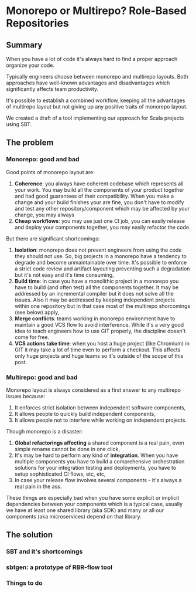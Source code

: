 Monorepo or Multirepo? Role-Based Repositories
==============================================

## Summary

When you have a lot of code it's always hard to find a proper approach organize your code.

Typically engineers choose between monorepo and multirepo layouts. Both approaches have well-known
advantages and disadvantages which significantly affects team productivity.

It's possible to establish a combined workflow, keeping all the advantages of multirepo layout but
not giving up any positive traits of monorepo layout.

We created a draft of a tool implementing our approach for Scala projects using SBT.

## The problem

### Monorepo: good and bad

Good points of monorepo layout are:

1. **Coherence**: you always have coherent codebase which represents all your work.
   You may build all the components of your product together and had good guarantees
   of their compatibility.
   When you make a change and your build finishes your are fine, you don't have to
   modify and test any other repository/component which may be affected by your change,
   you may always
2. **Cheap workflows**: you may use just one CI job, you can easily release and deploy
   your components together, you may easily refactor the code.

But there are significant shortcomings:

1. **Isolation**: monorepo does not prevent engineers from using the code
   they should not use. So, big projects in a monorepo have a tendency to
   degrade and become unmaintainable over time.
   It's possible to enforce a strict code review and artifact layouting preventing
   such a degradation but it's not easy and it's time consuming,
2. **Build time**: in case you have a monolithic project in a monorepo you have to
   build (and often test) all the components together. It may be addressed by an
   incremental compiler but it does not solve all the issues. Also it may be addressed
   by keeping independent projects within one repository but in that case most of the
    multirepo shorcomings (see below) apply,
3. **Merge conflicts**: teams working in monorepo environment have to maintain a good VCS
   flow to avoid interference. While it's a very good idea to teach engineers how to use
   GIT properly, the discipline doesn't come for free.
4. **VCS actions take time**: when you host a huge project (like Chromium) in GIT it may
   take a lot of time even to perform a checkout. This affects only huge projects and huge teams
   so it's outside of the scope of this post.

### Multirepo: good and bad

Monorepo layout is always considered as a first answer to any multirepo issues because:

1. It enforces strict isolation between independent software components,
2. It allows people to quickly build independent components,
3. It allows people not to interfere while working on independent projects.

Though monorepo is a disaster:

1. **Global refactorings affecting** a shared component is a real pain, even simple rename cannot
   be done in one click,
2. It's may be hard to perform any kind of **integration**. When you have multiple components you
   have to build a comprehensive orchestration solutions for your integration testing and deployments,
   you have to setup sophisticated CI flows, etc, etc,
3. In case your release flow involves several components - it's always a real pain in the ass.

These things are especially bad when you have some explicit or implicit dependencies between your
components which is a typical case, usually we have at least one shared library (aka SDK) and many
or all our components (aka microservices) depend on that library.

## The solution


### SBT and it's shortcomings

### sbtgen: a prototype of RBR-flow tool

### Things to do
